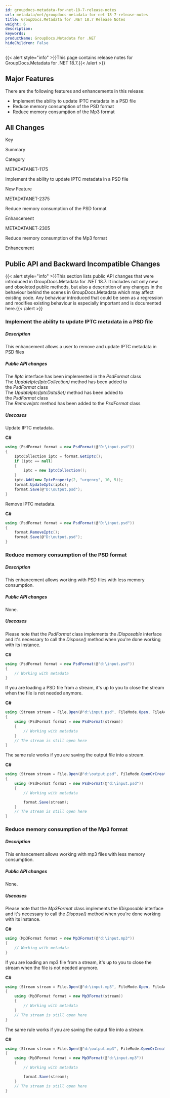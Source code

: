 ```yaml
---
id: groupdocs-metadata-for-net-18-7-release-notes
url: metadata/net/groupdocs-metadata-for-net-18-7-release-notes
title: GroupDocs.Metadata for .NET 18.7 Release Notes
weight: 6
description: 
keywords: 
productName: GroupDocs.Metadata for .NET
hideChildren: False
---
```

{{< alert style="info" >}}This page contains release notes for GroupDocs.Metadata for .NET 18.7.{{< /alert >}}

## Major Features

There are the following features and enhancements in this release:

*   Implement the ability to update IPTC metadata in a PSD file
*   Reduce memory consumption of the PSD format
*   Reduce memory consumption of the Mp3 format

## All Changes

Key

Summary

Category

METADATANET-1175

Implement the ability to update IPTC metadata in a PSD file

New Feature  

METADATANET-2375 

Reduce memory consumption of the PSD format 

Enhancement

METADATANET-2305

Reduce memory consumption of the Mp3 format 

Enhancement  

## Public API and Backward Incompatible Changes

{{< alert style="info" >}}This section lists public API changes that were introduced in GroupDocs.Metadata for .NET 18.7. It includes not only new and obsoleted public methods, but also a description of any changes in the behaviour behind the scenes in GroupDocs.Metadata which may affect existing code. Any behaviour introduced that could be seen as a regression and modifies existing behaviour is especially important and is documented here.{{< /alert >}}

### Implement the ability to update IPTC metadata in a PSD file 

##### Description

This enhancement allows a user to remove and update IPTC metadata in PSD files

##### Public API changes

The *IIptc* interface has been implemented in the *PsdFormat* class  
The *UpdateIptc(IptcCollection)* method has been added to the *PsdFormat* class  
The *UpdateIptc(IptcDataSet)* method has been added to the *PsdFormat* class  
The *RemoveIptc* method has been added to the *PsdFormat* class

##### Usecases

Update IPTC metadata.

**C#**

```csharp
using (PsdFormat format = new PsdFormat(@"D:\input.psd"))
{
    IptcCollection iptc = format.GetIptc();
    if (iptc == null)
    {
        iptc = new IptcCollection();
    }
    iptc.Add(new IptcProperty(2, "urgency", 10, 5));
    format.UpdateIptc(iptc);
    format.Save(@"D:\output.psd");
}
```

Remove IPTC metadata.

**C#**

```csharp
using (PsdFormat format = new PsdFormat(@"D:\input.psd"))
{
    format.RemoveIptc();
    format.Save(@"D:\output.psd");
}
```

### Reduce memory consumption of the PSD format

##### Description

This enhancement allows working with PSD files with less memory consumption.

##### Public API changes

None.

##### Usecases

Please note that the *PsdFormat* class implements the *IDisposable* interface and it's necessary to call the *Dispose()* method when you're done working with its instance.

**C#**

```csharp
using (PsdFormat format = new PsdFormat(@"d:\input.psd"))
{
    // Working with metadata
}
```

If you are loading a PSD file from a stream, it's up to you to close the stream when the file is not needed anymore.

**C#**

```csharp
using (Stream stream = File.Open(@"d:\input.psd", FileMode.Open, FileAccess.ReadWrite))
{
    using (PsdFormat format = new PsdFormat(stream))
    {
        // Working with metadata
    }
    // The stream is still open here
}
```

The same rule works if you are saving the output file into a stream.

**C#**

```csharp
using (Stream stream = File.Open(@"d:\output.psd", FileMode.OpenOrCreate, FileAccess.ReadWrite))
{
    using (PsdFormat format = new PsdFormat(@"d:\input.psd"))
    {
        // Working with metadata

        format.Save(stream);
    }
    // The stream is still open here
}
```

### Reduce memory consumption of the Mp3 format

##### Description

This enhancement allows working with mp3 files with less memory consumption.

##### Public API changes

None.

##### Usecases

Please note that the *Mp3Format* class implements the *IDisposable* interface and it's necessary to call the *Dispose()* method when you're done working with its instance.

**C#**

```csharp
using (Mp3Format format = new Mp3Format(@"d:\input.mp3"))
{
    // Working with metadata
}
```

If you are loading an mp3 file from a stream, it's up to you to close the stream when the file is not needed anymore.

**C#**

```csharp
using (Stream stream = File.Open(@"d:\input.mp3", FileMode.Open, FileAccess.ReadWrite))
{
    using (Mp3Format format = new Mp3Format(stream))
    {
        // Working with metadata
    }
    // The stream is still open here
}
```

The same rule works if you are saving the output file into a stream.

**C#**

```csharp
using (Stream stream = File.Open(@"d:\output.mp3", FileMode.OpenOrCreate, FileAccess.ReadWrite))
{
    using (Mp3Format format = new Mp3Format(@"d:\input.mp3"))
    {
        // Working with metadata

        format.Save(stream);
    }
    // The stream is still open here
}
```
